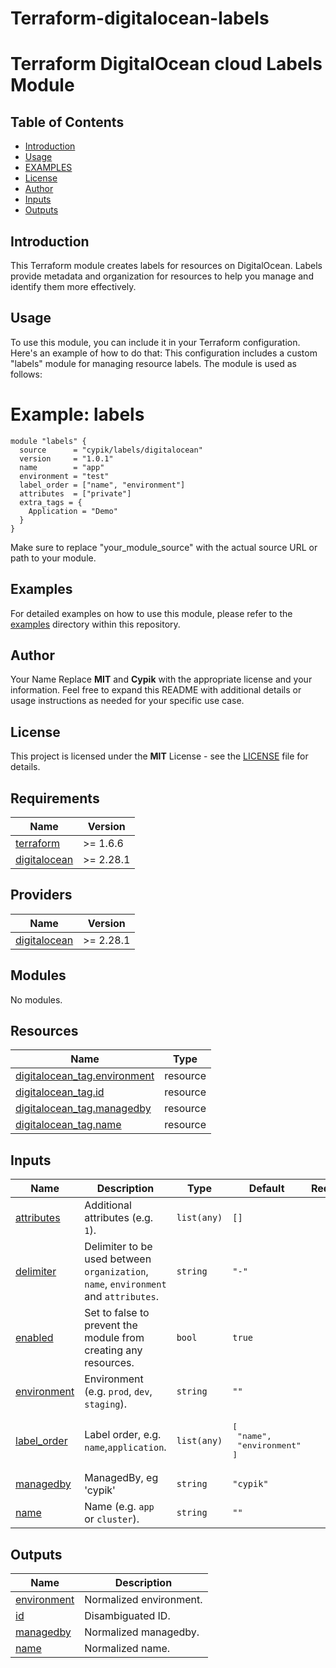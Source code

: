 # Terraform-digitalocean-labels

# Terraform DigitalOcean cloud Labels Module

## Table of Contents

- [Introduction](#introduction)
- [Usage](#usage)
- [EXAMPLES](#examples)
- [License](#license)
- [Author](#author)
- [Inputs](#inputs)
- [Outputs](#outputs)


## Introduction
This Terraform module creates labels for resources on DigitalOcean. Labels provide metadata and organization for resources to help you manage and identify them more effectively.

## Usage

To use this module, you can include it in your Terraform configuration. Here's an example of how to do that:
This configuration includes a custom "labels" module for managing resource labels. The module is used as follows:
# Example: labels

```hcl
module "labels" {
  source      = "cypik/labels/digitalocean"
  version     = "1.0.1"
  name        = "app"
  environment = "test"
  label_order = ["name", "environment"]
  attributes  = ["private"]
  extra_tags = {
    Application = "Demo"
  }
}
```
Make sure to replace "your_module_source" with the actual source URL or path to your module.


## Examples
For detailed examples on how to use this module, please refer to the [examples](https://github.com/cypik/terraform-digitalocean-labels/tree/master/example) directory within this repository.

## Author
Your Name Replace **MIT** and **Cypik** with the appropriate license and your information. Feel free to expand this README with additional details or usage instructions as needed for your specific use case.

## License
This project is licensed under the **MIT** License - see the [LICENSE](https://github.com/cypik/terraform-digitalocean-labels/blob/master/LICENSE) file for details.
<!-- BEGIN_TF_DOCS -->
## Requirements

| Name | Version |
|------|---------|
| <a name="requirement_terraform"></a> [terraform](#requirement\_terraform) | >= 1.6.6 |
| <a name="requirement_digitalocean"></a> [digitalocean](#requirement\_digitalocean) | >= 2.28.1 |

## Providers

| Name | Version |
|------|---------|
| <a name="provider_digitalocean"></a> [digitalocean](#provider\_digitalocean) | >= 2.28.1 |

## Modules

No modules.

## Resources

| Name | Type |
|------|------|
| [digitalocean_tag.environment](https://registry.terraform.io/providers/digitalocean/digitalocean/latest/docs/resources/tag) | resource |
| [digitalocean_tag.id](https://registry.terraform.io/providers/digitalocean/digitalocean/latest/docs/resources/tag) | resource |
| [digitalocean_tag.managedby](https://registry.terraform.io/providers/digitalocean/digitalocean/latest/docs/resources/tag) | resource |
| [digitalocean_tag.name](https://registry.terraform.io/providers/digitalocean/digitalocean/latest/docs/resources/tag) | resource |

## Inputs

| Name | Description | Type | Default | Required |
|------|-------------|------|---------|:--------:|
| <a name="input_attributes"></a> [attributes](#input\_attributes) | Additional attributes (e.g. `1`). | `list(any)` | `[]` | no |
| <a name="input_delimiter"></a> [delimiter](#input\_delimiter) | Delimiter to be used between `organization`, `name`, `environment` and `attributes`. | `string` | `"-"` | no |
| <a name="input_enabled"></a> [enabled](#input\_enabled) | Set to false to prevent the module from creating any resources. | `bool` | `true` | no |
| <a name="input_environment"></a> [environment](#input\_environment) | Environment (e.g. `prod`, `dev`, `staging`). | `string` | `""` | no |
| <a name="input_label_order"></a> [label\_order](#input\_label\_order) | Label order, e.g. `name`,`application`. | `list(any)` | <pre>[<br>  "name",<br>  "environment"<br>]</pre> | no |
| <a name="input_managedby"></a> [managedby](#input\_managedby) | ManagedBy, eg 'cypik' | `string` | `"cypik"` | no |
| <a name="input_name"></a> [name](#input\_name) | Name  (e.g. `app` or `cluster`). | `string` | `""` | no |

## Outputs

| Name | Description |
|------|-------------|
| <a name="output_environment"></a> [environment](#output\_environment) | Normalized environment. |
| <a name="output_id"></a> [id](#output\_id) | Disambiguated ID. |
| <a name="output_managedby"></a> [managedby](#output\_managedby) | Normalized managedby. |
| <a name="output_name"></a> [name](#output\_name) | Normalized name. |
<!-- END_TF_DOCS -->